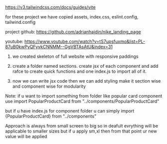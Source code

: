 https://v3.tailwindcss.com/docs/guides/vite

for these project we have copied assets, index.css, eslint.config, tailwind.config

project github: https://github.com/adrianhajdin/nike_landing_page

youtube: https://www.youtube.com/watch?v=tS7upsfuxmo&list=PL-87uB0kwPyQFyvkCNNMM--GgVBTAsAtU&index=31

1. we created skeleton of full website with responsive paddings
2. create a folder named sections. create jsx of each component and add rafce to create quick functions and one index.js to import all of it.

3. now we can write jsx code then we can add styling make it section wise and component wise for modularity

Note: if u want to import something from folder like popular card component use
import PopularProductCard from "../components/PopularProductCard"

but if u have index.js for component folder u can simply
import {PopularProductCard} from "../components"

Approach is always from small screen to big so in deafult evrything will be applicable to smaller sizes but if u apply sm,xl then from that point ur new value will be applied